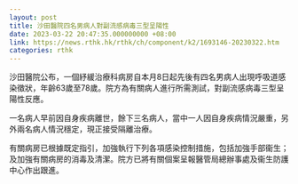 ```yaml
---
layout: post
title: 沙田醫院四名男病人對副流感病毒三型呈陽性
date: 2023-03-22 20:47:35.000000000 +08:00
link: https://news.rthk.hk/rthk/ch/component/k2/1693146-20230322.htm
categories: rthk
---
```


沙田醫院公布，一個紓緩治療科病房自本月8日起先後有四名男病人出現呼吸道感染徵狀，年齡63歲至78歲。院方為有關病人進行所需測試，對副流感病毒三型呈陽性反應。

一名病人早前因自身疾病離世，餘下三名病人，當中一人因自身疾病情況嚴重，另外兩名病人情況穩定，現正接受隔離治療。

有關病房已根據既定指引，加強執行下列各項感染控制措施，包括加強手部衞生；及加強有關病房的消毒及清潔。院方已將有關個案呈報醫管局總辦事處及衞生防護中心作出跟進。
